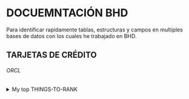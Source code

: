 # DOCUEMNTACIÓN BHD 
Para identificar rapidamente tablas, estructuras y campos en multiples bases de datos con los cuales he trabajado en BHD.
## TARJETAS DE CRÉDITO
###### ORCL
<details>
<summary>My top THINGS-TO-RANK</summary>

YOUR TABLE

</details>



